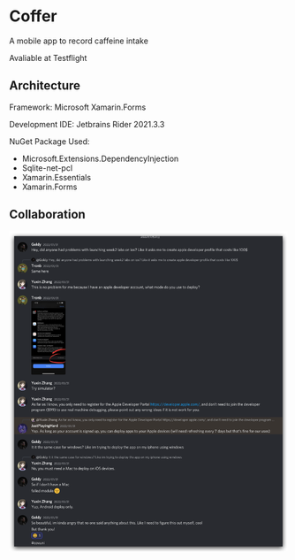 # Coffer

A mobile app to record caffeine intake

Avaliable at Testflight



## Architecture

Framework: Microsoft Xamarin.Forms

Development IDE: Jetbrains Rider 2021.3.3

NuGet Package Used:

- Microsoft.Extensions.DependencyInjection
- Sqlite-net-pcl
- Xamarin.Essentials
- Xamarin.Forms



## Collaboration

![Collaboration](Collaboration.png)

